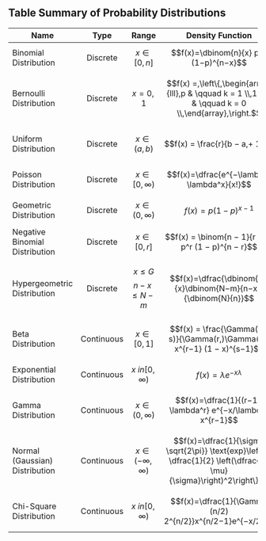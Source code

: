 ## Table Summary of Probability Distributions  

| Name                           |    Type    | Range | Density Function                                                                                                   | Mean  | Variance |
|--------------------------------|:----------:|-------|--------------------------------------------------------------------------------------------------------------------|-------|----------|
| Binomial Distribution          | Discrete   |$$x \in [0, n]$$   | $$f(x)=\dbinom{n}{x} p^x (1−p)^{n−x}$$              |$$np$$       | $$np(1-p)$$         |
| Bernoulli Distribution         | Discrete   | $$x = 0, 1$$     | $$f(x) =,\left\{,\begin{array}{lll},p & \qquad k = 1 \\,1 − p & \qquad k = 0 \\,\end{array},\right.$$  | $$p$$      |    $$p(1-p)$$      |
| Uniform Distribution           | Discrete   | $$x \in (a,b)$$      | $$f(x) = \frac{r}{b − a,+ 1}$$                                                                 |  $$\frac{1}{b-a}$$     |  $$\frac{[(b - a)^2]}{12}$$        |
| Poisson Distribution           | Discrete   | $$x \in [0, \infty)$$      | $$f(x)=\dfrac{e^{−\lambda} \lambda^x}{x!}$$                                                                        |  $$\lambda$$     |  $$\lambda$$        |
| Geometric Distribution         | Discrete   | $$x \in (0, \infty)$$  | $$f(x) = p(1−p)^{x−1}$$                                                                                            | $$\frac{1}{p}$$      |  $$\frac{1-p}{p^2}$$        |
| Negative Binomial Distribution | Discrete   | $$x \in [0,r]$$      | $$f(x) = \binom{n − 1}{r − 1} p^r (1 − p)^{n − r}$$                                                                |   $$\frac{r(1-p)}{p}$$    |  $$\frac{r(1-p)}{p^2}$$        |
| Hypergeometric Distribution    | Discrete   |  $$x \leq G$$ $$n - x \leq N-m$$     | $$f(x)=\dfrac{\dbinom{m}{x}\dbinom{N−m}{n−x}}{\dbinom{N}{n}}$$                                                     |  $$\frac{nG}{N}$$     |    $$\frac{nG}{N} \frac{N-G}{N} \frac{N-n}{N-1}$$      |
| Beta Distribution              | Continuous |  $$x \in [0,1]$$     | $$f(x) = \frac{\Gamma(r + s)}{\Gamma(r,)\Gamma(s)} x^{r−1} (1 − x)^{s−1}$$                                         |  $$\frac{r}{r+s}$$     |    $$\frac{rs}{(r+s)(r+s+1)}$$      |
| Exponential Distribution       | Continuous |  $$x \ in [0, \infty)$$     | $$f(x)=\lambda e^{−x \lambda}$$                                                                                    |   $$\frac{1}{\lambda}$$    |  $$\frac{1}{\lambda}$$        |
| Gamma Distribution             | Continuous |   $$x \in (0, \infty)$$    | $$f(x)=\dfrac{1}{(r−1)! \lambda^r} e^{−x/\lambda} x^{r−1}$$                                                        |   $$\frac{r}{\lambda}$$    |     $$\frac{r}{\lambda}$$     |
| Normal (Gaussian) Distribution | Continuous |   $$x \in (-\infty, \infty)$$    | $$f(x)=\dfrac{1}{\sigma \sqrt{2\pi}} \text{exp}\left\{−\dfrac{1}{2} \left(\dfrac{x−\mu}{\sigma}\right)^2\right\}$$ |  $$\mu$$     |  $$\sigma^2$$        |
| Chi-Square Distribution        | Continuous |    $$x \ in [0, \infty)$$   | $$f(x)=\dfrac{1}{\Gamma (n/2) 2^{n/2}}x^{n/2−1}e^{−x/2}$$                                                          | $$n$$ |   $$2n$$       |